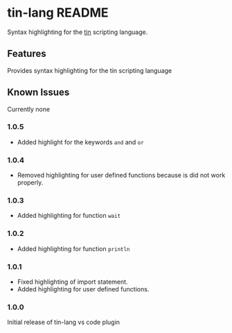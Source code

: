 # tin-lang README

Syntax highlighting for the [tin](https://github.com/RednibCoding/tinvm) scripting language.

## Features

Provides syntax highlighting for the tin scripting language

## Known Issues

Currently none

### 1.0.5

- Added highlight for the keywords `and` and `or`

### 1.0.4

- Removed highlighting for user defined functions because is did not work properly.

### 1.0.3

- Added highlighting for function `wait`

### 1.0.2

- Added highlighting for function `println`

### 1.0.1

- Fixed highlighting of import statement.
- Added highlighting for user defined functions.

### 1.0.0

Initial release of tin-lang vs code plugin